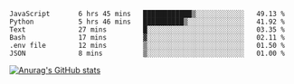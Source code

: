 <!--START_SECTION:waka-->

```text
JavaScript       6 hrs 45 mins   ████████████▒░░░░░░░░░░░░   49.13 %
Python           5 hrs 46 mins   ██████████▒░░░░░░░░░░░░░░   41.92 %
Text             27 mins         █░░░░░░░░░░░░░░░░░░░░░░░░   03.35 %
Bash             17 mins         ▓░░░░░░░░░░░░░░░░░░░░░░░░   02.11 %
.env file        12 mins         ▒░░░░░░░░░░░░░░░░░░░░░░░░   01.50 %
JSON             8 mins          ▒░░░░░░░░░░░░░░░░░░░░░░░░   01.00 %
```

<!--END_SECTION:waka-->

[![Anurag's GitHub stats](https://github-readme-stats.vercel.app/api?username=FelipeRistow&count_private=true&theme=synthwave)](https://github.com/anuraghazra/github-readme-stats)
